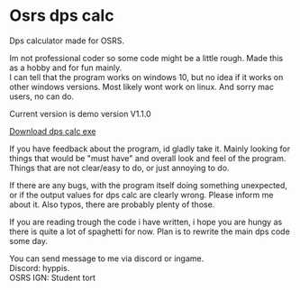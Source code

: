 # Osrs dps calc
Dps calculator made for OSRS.  

Im not professional coder so some code might be a little rough. Made this as a hobby and for fun mainly.  
I can tell that the program works on windows 10, but no idea if it works on other windows versions. Most likely wont work on linux. And sorry mac users, no can do.  

Current version is demo version V1.1.0  

[Download dps calc exe](https://github.com/hyppis1/osrs_dps_calc/raw/main/bin/Debug/Osrs%20dps%20calculator.exe)

If you have feedback about the program, id gladly take it. Mainly looking for things that would be "must have" and overall look and feel of the program. Things that are not clear/easy to do, or just annoying to do.  

If there are any bugs, with the program itself doing something unexpected, or if the output values for dps calc are clearly wrong. Please inform me about it. Also typos, there are probably plenty of those.  

If you are reading trough the code i have written, i hope you are hungy as there is quite a lot of spaghetti for now. Plan is to rewrite the main dps code some day.

You can send message to me via discord or ingame.  
Discord: hyppis.  
OSRS IGN: Student tort
